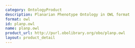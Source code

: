 ```yaml
---
category: OntologyProduct
description: Planarian Phenotype Ontology in OWL format
format: owl
id: planp.owl
name: planp.owl
product_url: http://purl.obolibrary.org/obo/planp.owl
layout: product_detail
---
```

